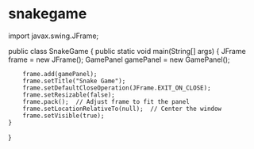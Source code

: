 # snakegame
import javax.swing.JFrame;

public class SnakeGame {
    public static void main(String[] args) {
        JFrame frame = new JFrame();
        GamePanel gamePanel = new GamePanel();

        frame.add(gamePanel);
        frame.setTitle("Snake Game");
        frame.setDefaultCloseOperation(JFrame.EXIT_ON_CLOSE);
        frame.setResizable(false);
        frame.pack();  // Adjust frame to fit the panel
        frame.setLocationRelativeTo(null);  // Center the window
        frame.setVisible(true);
    }
}
